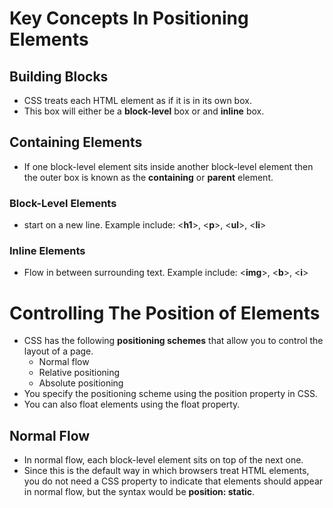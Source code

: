# Key Concepts In Positioning Elements
## Building Blocks
- CSS treats each HTML element as if it is in its own box. 
- This box will either be a **block-level** box or and **inline** box.
## Containing Elements
- If one block-level element sits inside another block-level element then the outer box is known as the **containing** or **parent** element.
### Block-Level Elements
- start on a new line. Example include: <**h1**>, <**p**>, <**ul**>, <**li**>
### Inline Elements
- Flow in between surrounding text.  Example include: <**img**>, <**b**>, <**i**>

# Controlling The Position of Elements
- CSS has the following **positioning schemes** that allow you to control the layout of a page.
  - Normal flow
  - Relative positioning
  - Absolute positioning
- You specify the positioning scheme using the position property in CSS.
- You can also float elements using the float property.

## Normal Flow
- In normal flow, each block-level element sits on top of the next one.
- Since this is the default way in which browsers treat HTML elements, you do not need a CSS property to indicate that elements should appear in normal flow, but the syntax would be **position: static**.
